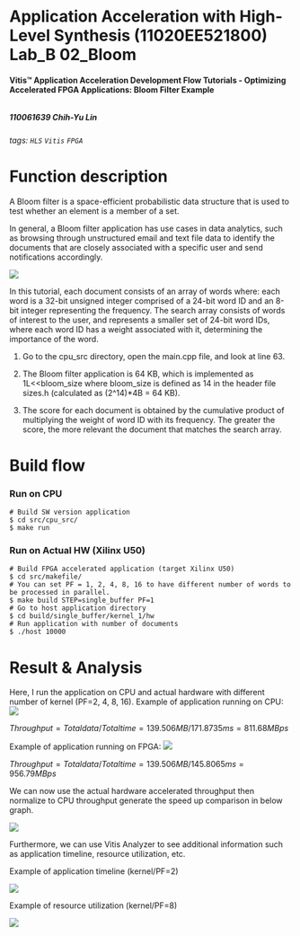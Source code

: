 # Application Acceleration with High-Level Synthesis (11020EE521800) Lab_B 02_Bloom
#### Vitis™ Application Acceleration Development Flow Tutorials - Optimizing Accelerated FPGA Applications: Bloom Filter Example
###### 
##### 110061639 Chih-Yu Lin
###### tags: `HLS` `Vitis` `FPGA`


# Function description
A Bloom filter is a space-efficient probabilistic data structure that is used to test whether an element is a member of a set.

In general, a Bloom filter application has use cases in data analytics, such as browsing through unstructured email and text file data to identify the documents that are closely associated with a specific user and send notifications accordingly.

![](https://i.imgur.com/Hluo1JB.png)

In this tutorial, each document consists of an array of words where: each word is a 32-bit unsigned integer comprised of a 24-bit word ID and an 8-bit integer representing the frequency. The search array consists of words of interest to the user, and represents a smaller set of 24-bit word IDs, where each word ID has a weight associated with it, determining the importance of the word.

1. Go to the cpu_src directory, open the main.cpp file, and look at line 63.

2. The Bloom filter application is 64 KB, which is implemented as 1L<<bloom_size where bloom_size is defined as 14 in the header file sizes.h (calculated as (2^14)*4B = 64 KB).

3. The score for each document is obtained by the cumulative product of multiplying the weight of word ID with its frequency. The greater the score, the more relevant the document that matches the search array.


# Build flow
### Run on CPU
```shell script
# Build SW version application
$ cd src/cpu_src/
$ make run
```
### Run on Actual HW (Xilinx U50)
```shell script
# Build FPGA accelerated application (target Xilinx U50)
$ cd src/makefile/
# You can set PF = 1, 2, 4, 8, 16 to have different number of words to be processed in parallel.
$ make build STEP=single_buffer PF=1
# Go to host application directory
$ cd build/single_buffer/kernel_1/hw
# Run application with number of documents
$ ./host 10000
```

# Result & Analysis
Here, I run the application on CPU and actual hardware with different number of kernel (PF=2, 4, 8, 16).
Example of application running on CPU:
![](https://i.imgur.com/r81qcS8.png)

$Throughput = Total data/Total time
= 139.506 MB / 171.8735ms = 811.68 MBps$

Example of application running on FPGA:
![](https://i.imgur.com/r3NIKak.png)

$Throughput = Total data/Total time
= 139.506 MB / 145.8065ms = 956.79 MBps$

We can now use the actual hardware accelerated throughput then normalize to CPU throughput generate the speed up comparison in below graph.

![](https://i.imgur.com/fqJ8jq2.png)

Furthermore, we can use Vitis Analyzer to see additional information such as application timeline, resource utilization, etc.

Example of application timeline (kernel/PF=2)

![](https://i.imgur.com/JKEO1b6.png)

Example of resource utilization (kernel/PF=8)

![](https://i.imgur.com/12Garx1.png)
